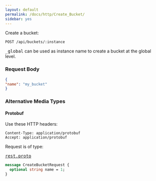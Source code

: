 ```yaml
---
layout: default
permalink: /docs/http/Create_Bucket/
sidebar: yes
---
```

Create a bucket:

    POST /api/buckets/:instance

<tt>_global</tt> can be used as instance name to create a bucket at the global level.


### Request Body
```json
{
"name": "my_bucket"
}
```

### Alternative Media Types

#### Protobuf

Use these HTTP headers:

    Content-Type: application/protobuf
    Accept: application/protobuf
    
Request is of type:

<pre class="r header"><a href="{{ site.proto }}/rest/rest.proto">rest.proto</a></pre>
```proto
message CreateBucketRequest {
  optional string name = 1;
}
```
